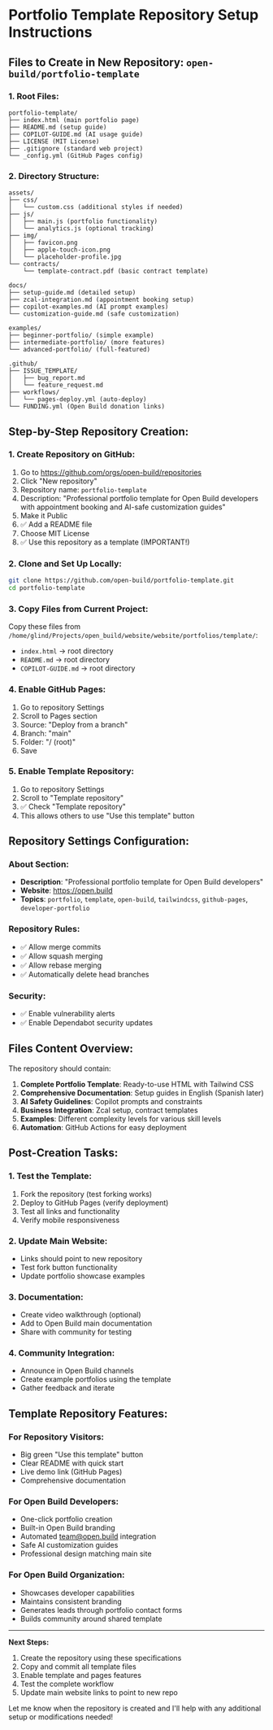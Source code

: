 # Portfolio Template Repository Setup Instructions

## Files to Create in New Repository: `open-build/portfolio-template`

### 1. Root Files:
```
portfolio-template/
├── index.html (main portfolio page)
├── README.md (setup guide)
├── COPILOT-GUIDE.md (AI usage guide)
├── LICENSE (MIT License)
├── .gitignore (standard web project)
└── _config.yml (GitHub Pages config)
```

### 2. Directory Structure:
```
assets/
├── css/
│   └── custom.css (additional styles if needed)
├── js/
│   ├── main.js (portfolio functionality)
│   └── analytics.js (optional tracking)
├── img/
│   ├── favicon.png
│   ├── apple-touch-icon.png
│   └── placeholder-profile.jpg
└── contracts/
    └── template-contract.pdf (basic contract template)

docs/
├── setup-guide.md (detailed setup)
├── zcal-integration.md (appointment booking setup)
├── copilot-examples.md (AI prompt examples)
└── customization-guide.md (safe customization)

examples/
├── beginner-portfolio/ (simple example)
├── intermediate-portfolio/ (more features)
└── advanced-portfolio/ (full-featured)

.github/
├── ISSUE_TEMPLATE/
│   ├── bug_report.md
│   └── feature_request.md
├── workflows/
│   └── pages-deploy.yml (auto-deploy)
└── FUNDING.yml (Open Build donation links)
```

## Step-by-Step Repository Creation:

### 1. Create Repository on GitHub:
1. Go to https://github.com/orgs/open-build/repositories
2. Click "New repository"
3. Repository name: `portfolio-template`
4. Description: "Professional portfolio template for Open Build developers with appointment booking and AI-safe customization guides"
5. Make it Public
6. ✅ Add a README file
7. Choose MIT License
8. ✅ Use this repository as a template (IMPORTANT!)

### 2. Clone and Set Up Locally:
```bash
git clone https://github.com/open-build/portfolio-template.git
cd portfolio-template
```

### 3. Copy Files from Current Project:
Copy these files from `/home/glind/Projects/open_build/website/website/portfolios/template/`:
- `index.html` → root directory
- `README.md` → root directory  
- `COPILOT-GUIDE.md` → root directory

### 4. Enable GitHub Pages:
1. Go to repository Settings
2. Scroll to Pages section
3. Source: "Deploy from a branch"
4. Branch: "main" 
5. Folder: "/ (root)"
6. Save

### 5. Enable Template Repository:
1. Go to repository Settings
2. Scroll to "Template repository"
3. ✅ Check "Template repository"
4. This allows others to use "Use this template" button

## Repository Settings Configuration:

### About Section:
- **Description**: "Professional portfolio template for Open Build developers"
- **Website**: https://open.build
- **Topics**: `portfolio`, `template`, `open-build`, `tailwindcss`, `github-pages`, `developer-portfolio`

### Repository Rules:
- ✅ Allow merge commits
- ✅ Allow squash merging  
- ✅ Allow rebase merging
- ✅ Automatically delete head branches

### Security:
- ✅ Enable vulnerability alerts
- ✅ Enable Dependabot security updates

## Files Content Overview:

The repository should contain:
1. **Complete Portfolio Template**: Ready-to-use HTML with Tailwind CSS
2. **Comprehensive Documentation**: Setup guides in English (Spanish later)
3. **AI Safety Guidelines**: Copilot prompts and constraints
4. **Business Integration**: Zcal setup, contract templates
5. **Examples**: Different complexity levels for various skill levels
6. **Automation**: GitHub Actions for easy deployment

## Post-Creation Tasks:

### 1. Test the Template:
1. Fork the repository (test forking works)
2. Deploy to GitHub Pages (verify deployment)
3. Test all links and functionality
4. Verify mobile responsiveness

### 2. Update Main Website:
- Links should point to new repository
- Test fork button functionality
- Update portfolio showcase examples

### 3. Documentation:
- Create video walkthrough (optional)
- Add to Open Build main documentation
- Share with community for testing

### 4. Community Integration:
- Announce in Open Build channels
- Create example portfolios using the template
- Gather feedback and iterate

## Template Repository Features:

### For Repository Visitors:
- Big green "Use this template" button
- Clear README with quick start
- Live demo link (GitHub Pages)
- Comprehensive documentation

### For Open Build Developers:
- One-click portfolio creation
- Built-in Open Build branding
- Automated team@open.build integration
- Safe AI customization guides
- Professional design matching main site

### For Open Build Organization:
- Showcases developer capabilities
- Maintains consistent branding
- Generates leads through portfolio contact forms
- Builds community around shared template

---

**Next Steps:**
1. Create the repository using these specifications
2. Copy and commit all template files
3. Enable template and pages features
4. Test the complete workflow
5. Update main website links to point to new repo

Let me know when the repository is created and I'll help with any additional setup or modifications needed!
